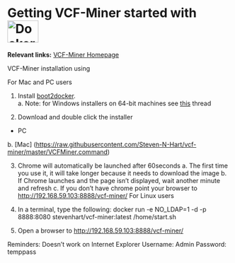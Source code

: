 
 # Getting VCF-Miner started with <img src="http://blog.phusion.nl/wp-content/uploads/2013/11/docker.png" width="70" height="50" alt="Docker">

**Relevant links:**
 [VCF-Miner Homepage](http://bioinformaticstools.mayo.edu/research/vcf-miner/) 
 

VCF-Miner installation using

For Mac and PC users
1.	Install [boot2docker](http://boot2docker.io/).  
a.	Note: for Windows installers on 64-bit machines see [this](http://stackoverflow.com/questions/20647610/verr-vmx-msr-vmxon-disabled-when-starting-an-image-from-oracle-virtual-box) thread

2.	Download and double click the installer 
* <a download="https://raw.githubusercontent.com/Steven-N-Hart/vcf-miner/master/VCFMiner.bat"> PC </a>

b.	[Mac] (https://raw.githubusercontent.com/Steven-N-Hart/vcf-miner/master/VCFMiner.command)

3.	Chrome will automatically be launched after 60seconds
a.	The first time you use it, it will take longer because it needs to download the image
b.	If Chrome launches and the page isn’t displayed, wait another minute and refresh
c.	If you don’t have chrome point your browser to http://192.168.59.103:8888/vcf-miner/
For Linux users
1.	In a terminal, type the following:
docker run -e NO_LDAP=1 -d -p 8888:8080 stevenhart/vcf-miner:latest /home/start.sh

2.	Open a browser to http://192.168.59.103:8888/vcf-miner/

Reminders: 
Doesn’t work on Internet Explorer
Username: Admin
Password: temppass

